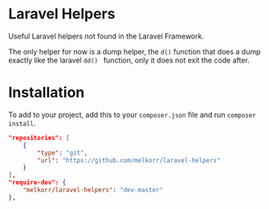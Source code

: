 # Laravel Helpers
Useful Laravel helpers not found in the Laravel Framework.

The only helper for now is a dump helper, the  `d()` function that does a dump exactly like the laravel  `dd() ` function, only it does not exit the code after.

# Installation

To add to your project, add this to your `composer.json` file and run `composer install`.

```json
"repositories": [
    {
        "type": "git",
        "url": "https://github.com/melkorr/laravel-helpers"
    }
],
"require-dev": {
    "melkorr/laravel-helpers": "dev-master"
},
```